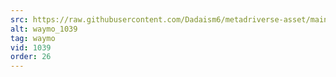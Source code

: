 ```yaml
---
src: https://raw.githubusercontent.com/Dadaism6/metadriverse-asset/main/script-waymo-output-newcompressed/waymo_1039.mp4
alt: waymo_1039
tag: waymo
vid: 1039
order: 26
---
```

